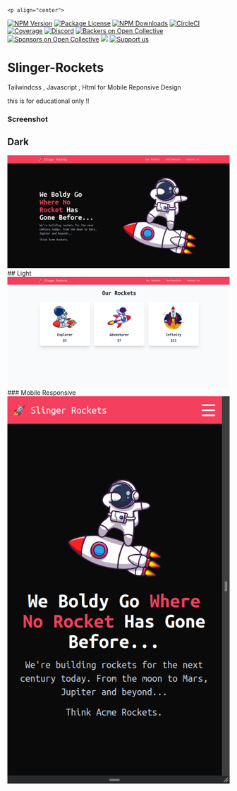     <p align="center">
<a href="" target="_blank"><img src="https://img.shields.io/npm/v/@nestjs/core.svg" alt="NPM Version" /></a>
<a href="" target="_blank"><img src="https://img.shields.io/npm/l/@nestjs/core.svg" alt="Package License" /></a>
<a href="" target="_blank"><img src="https://img.shields.io/npm/dm/@nestjs/common.svg" alt="NPM Downloads" /></a>
<a href="" target="_blank"><img src="https://img.shields.io/circleci/build/github/nestjs/nest/master" alt="CircleCI" /></a>
<a href="" target="_blank"><img src="https://coveralls.io/repos/github/nestjs/nest/badge.svg?branch=master#9" alt="Coverage" /></a>
<a href="" target="_blank"><img src="https://img.shields.io/badge/discord-online-brightgreen.svg" alt="Discord"/></a>
<a href="" target="_blank"><img src="https://opencollective.com/nest/backers/badge.svg" alt="Backers on Open Collective" /></a>
<a href="" target="_blank"><img src="https://opencollective.com/nest/sponsors/badge.svg" alt="Sponsors on Open Collective" /></a>
<a href="" target="_blank"><img src="https://img.shields.io/badge/Donate-PayPal-ff3f59.svg"/></a>
<a href=""  target="_blank"><img src="https://img.shields.io/badge/Support%20us-Open%20Collective-41B883.svg" alt="Support us"></a>
</p>





# Slinger-Rockets

Tailwindcss , Javascript , Html for Mobile Reponsive Design

this is for educational only !!
### Screenshot 
## Dark 
<img src="./src/desk.png" alt="pic"/>
## Light
<img src="./src/desk1.png" alt="pic"/>
### Mobile Responsive
<img src="./src/phone.png" alt="pic"/>
